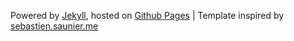<p>
  Powered by <a href="http://jekyllrb.com/">Jekyll</a>,
  hosted on <a href="http://pages.github.com/">Github Pages</a>
  | Template inspired by <a href="http://sebastien.saunier.me/">sebastien.saunier.me</a>
</p>
